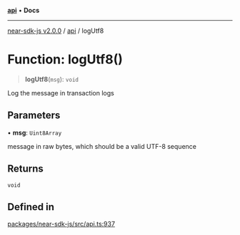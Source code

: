 [**api**](../README.md) • **Docs**

***

[near-sdk-js v2.0.0](../../packages.md) / [api](../README.md) / logUtf8

# Function: logUtf8()

> **logUtf8**(`msg`): `void`

Log the message in transaction logs

## Parameters

• **msg**: `Uint8Array`

message in raw bytes, which should be a valid UTF-8 sequence

## Returns

`void`

## Defined in

[packages/near-sdk-js/src/api.ts:937](https://github.com/dim-daskalov/near-sdk-js/blob/2106fc51376e2b231e6213142832df3fe72cc201/packages/near-sdk-js/src/api.ts#L937)
